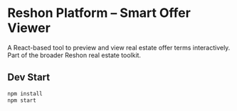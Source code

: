 # Reshon Platform – Smart Offer Viewer

A React-based tool to preview and view real estate offer terms interactively. Part of the broader Reshon real estate toolkit.

## Dev Start
```bash
npm install
npm start
